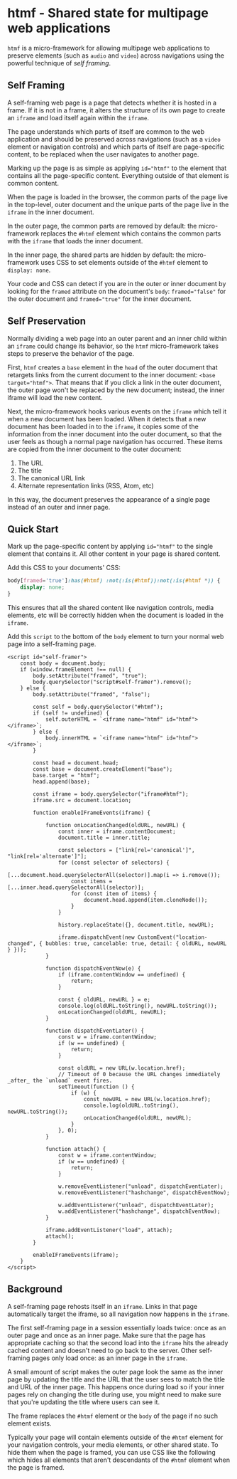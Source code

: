 # htmf - Shared state for multipage web applications

`htmf` is a micro-framework for allowing multipage web applications to preserve elements (such as `audio` and `video`) across navigations using the powerful technique of *self framing*.

## Self Framing
A self-framing web page is a page that detects whether it is hosted in a frame. If it is not in a frame, it alters the structure of its own page to create an `iframe` and load itself again within the `iframe`.

The page understands which parts of itself are common to the web application and should be preserved across navigations (such as a `video` element or navigation controls) and which parts of itself are page-specific content, to be replaced when the user navigates to another page.

Marking up the page is as simple as applying `id="htmf"` to the element that contains all the page-specific content. Everything outside of that element is common content.

When the page is loaded in the browser, the common parts of the page live in the top-level, outer document and the unique parts of the page live in the `iframe` in the inner document.

In the outer page, the common parts are removed by default: the micro-framework replaces the `#htmf` element which contains the common parts with the `iframe` that loads the inner document.

In the inner page, the shared parts are hidden by default: the micro-framework uses CSS to set elements outside of the `#htmf` element to `display: none`.

Your code and CSS can detect if you are in the outer or inner document by looking for the `framed` attribute on the document's `body`: `framed="false"` for the outer document and `framed="true"` for the inner document.

## Self Preservation
Normally dividing a web page into an outer parent and an inner child within an `iframe` could change its behavior, so the `htmf` micro-framework takes steps to preserve the behavior of the page.

First, `htmf` creates a `base` element in the `head` of the outer document that retargets links from the current document to the inner document: `<base target="htmf">`. That means that if you click a link in the outer document, the outer page won't be replaced by the new document; instead, the inner iframe will load the new content.

Next, the micro-framework hooks various events on the `iframe` which tell it when a new document has been loaded. When it detects that a new document has been loaded in to the `iframe`, it copies some of the information from the inner document into the outer document, so that the user feels as though a normal page navigation has occurred. These items are copied from the inner document to the outer document:

1. The URL
2. The title
3. The canonical URL link
4. Alternate representation links (RSS, Atom, etc)

In this way, the document preserves the appearance of a single page instead of an outer and inner page.

## Quick Start
Mark up the page-specific content by applying `id="htmf"` to the single element that contains it. All other content in your page is shared content.

Add this CSS to your documents' CSS:

```CSS
body[framed='true']:has(#htmf) :not(:is(#htmf)):not(:is(#htmf *)) {
    display: none;
}
```

This ensures that all the shared content like navigation controls, media elements, etc will be correctly hidden when the document is loaded in the `iframe`.

Add this `script` to the bottom of the `body` element to turn your normal web page into a self-framing page.

```JS
<script id="self-framer">
    const body = document.body;
    if (window.frameElement !== null) {
        body.setAttribute("framed", "true");
        body.querySelector("script#self-framer").remove();
    } else {
        body.setAttribute("framed", "false");

        const self = body.querySelector("#htmf");
        if (self != undefined) {
            self.outerHTML = `<iframe name="htmf" id="htmf"></iframe>`;
        } else {
            body.innerHTML = `<iframe name="htmf" id="htmf"></iframe>`;
        }

        const head = document.head;
        const base = document.createElement("base");
        base.target = "htmf";
        head.append(base);

        const iframe = body.querySelector("iframe#htmf");
        iframe.src = document.location;

        function enableIFrameEvents(iframe) {

            function onLocationChanged(oldURL, newURL) {
                const inner = iframe.contentDocument;
                document.title = inner.title;

                const selectors = ["link[rel='canonical']", "link[rel='alternate']"];
                for (const selector of selectors) {
                    [...document.head.querySelectorAll(selector)].map(i => i.remove());
                    const items = [...inner.head.querySelectorAll(selector)];
                    for (const item of items) {
                        document.head.append(item.cloneNode());
                    }
                }

                history.replaceState({}, document.title, newURL);

                iframe.dispatchEvent(new CustomEvent("location-changed", { bubbles: true, cancelable: true, detail: { oldURL, newURL } }));
            }

            function dispatchEventNow(e) {
                if (iframe.contentWindow == undefined) {
                    return;
                }

                const { oldURL, newURL } = e;
                console.log(oldURL.toString(), newURL.toString());
                onLocationChanged(oldURL, newURL);
            }

            function dispatchEventLater() {
                const w = iframe.contentWindow;
                if (w == undefined) {
                    return;
                }

                const oldURL = new URL(w.location.href);
                // Timeout of 0 because the URL changes immediately _after_ the `unload` event fires.
                setTimeout(function () {
                    if (w) {
                        const newURL = new URL(w.location.href);
                        console.log(oldURL.toString(), newURL.toString());
                        onLocationChanged(oldURL, newURL);
                    }
                }, 0);
            }

            function attach() {
                const w = iframe.contentWindow;
                if (w == undefined) {
                    return;
                }

                w.removeEventListener("unload", dispatchEventLater);
                w.removeEventListener("hashchange", dispatchEventNow);

                w.addEventListener("unload", dispatchEventLater);
                w.addEventListener("hashchange", dispatchEventNow);
            }

            iframe.addEventListener("load", attach);
            attach();
        }

        enableIFrameEvents(iframe);
    }
</script>
```

## Background
A self-framing page rehosts itself in an `iframe`. Links in that page automatically target the iframe, so all navigation now happens in the `iframe`.

The first self-framing page in a session essentially loads twice: once as an outer page and once as an inner page. Make sure that the page has appropriate caching so that the second load into the `iframe` hits the already cached content and doesn't need to go back to the server. Other self-framing pages only load once: as an inner page in the `iframe`.

A small amount of script makes the outer page look the same as the inner page by updating the title and the URL that the user sees to match the title and URL of the inner page. This happens once during load so if your inner pages rely on changing the title during use, you might need to make sure that you're updating the title where users can see it.

The frame replaces the `#htmf` element or the `body` of the page if no such element exists.

Typically your page will contain elements outside of the `#htmf` element for your navigation controls, your media elements, or other shared state. To hide them when the page is framed, you can use CSS like the following which hides all elements that aren't descendants of the `#htmf` element when the page is framed.


